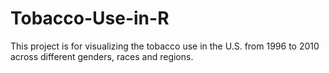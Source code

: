 # Tobacco-Use-in-R

This project is for visualizing the tobacco use in the U.S. from 1996 to 2010 across different genders, races and regions.
